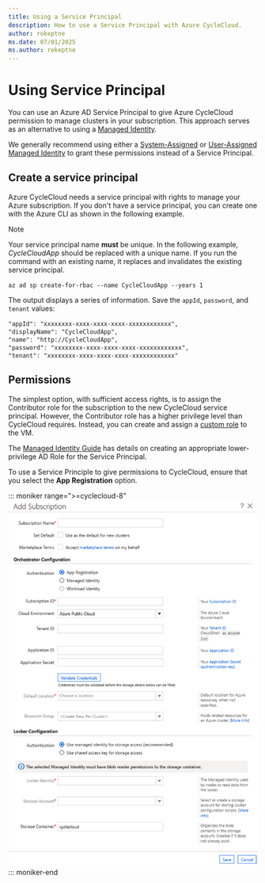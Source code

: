 ```yaml
---
title: Using a Service Principal
description: How to use a Service Principal with Azure CycleCloud.
author: rokeptne
ms.date: 07/01/2025
ms.author: rokeptne
---
```


# Using Service Principal

You can use an Azure AD Service Principal to give Azure CycleCloud permission to manage clusters in your subscription. This approach serves as an alternative to using a [Managed Identity](managed-identities.md).

We generally recommend using either a [System-Assigned](/azure/active-directory/managed-identities-azure-resources/qs-configure-portal-windows-vm#system-assigned-managed-identity) or [User-Assigned Managed Identity](/azure/active-directory/managed-identities-azure-resources/qs-configure-portal-windows-vm#user-assigned-managed-identity) to grant these permissions instead of a Service Principal.

## Create a service principal

Azure CycleCloud needs a service principal with rights to manage your Azure subscription. If you don't have a service principal, you can create one with the Azure CLI as shown in the following example.

> [!NOTE]
> Your service principal name **must** be unique. In the following example, *CycleCloudApp* should be replaced with a unique name.
> If you run the command with an existing name, it replaces and invalidates the existing service principal.

```azurecli-interactive
az ad sp create-for-rbac --name CycleCloudApp --years 1
```

The output displays a series of information. Save the `appId`, `password`, and `tenant` values:

``` output
"appId": "xxxxxxxx-xxxx-xxxx-xxxx-xxxxxxxxxxxx",
"displayName": "CycleCloudApp",
"name": "http://CycleCloudApp",
"password": "xxxxxxxx-xxxx-xxxx-xxxx-xxxxxxxxxxxx",
"tenant": "xxxxxxxx-xxxx-xxxx-xxxx-xxxxxxxxxxxx"
```

## Permissions

The simplest option, with sufficient access rights, is to assign the Contributor role for the subscription to the new CycleCloud service principal.
However, the Contributor role has a higher privilege level than CycleCloud requires. Instead, you can create and assign a [custom role](/azure/role-based-access-control/custom-roles) to the VM.

The [Managed Identity Guide](managed-identities.md) has details on creating an appropriate lower-privilege AD Role for the Service Principal.

To use a Service Principle to give permissions to CycleCloud, ensure that you select the **App Registration** option.

::: moniker range=">=cyclecloud-8"
![Add Subscription Managed Identities](../images/version-8/add-subscription-service-principle-8.7.png)
::: moniker-end
